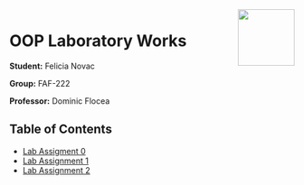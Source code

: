 <img align="right" width="100"  src="https://utm.md/wp-content/uploads/2022/03/utm-logo.svg">

# OOP Laboratory Works

**Student:** Felicia Novac

**Group:** FAF-222

**Professor:** Dominic Flocea

## Table of Contents
- [Lab Assigment 0](src/lab_0/README.md)
- [Lab Assignment 1](src/lab_1/README.md)
- [Lab Assignment 2](src/lab_2/README.md)
